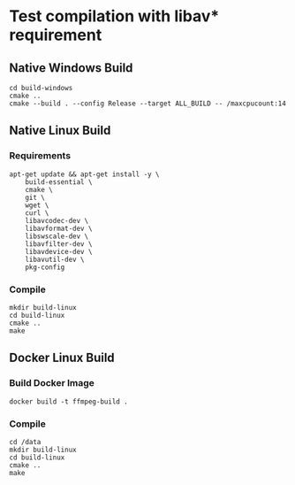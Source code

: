 # Test compilation with libav* requirement

## Native Windows Build

```mkdr build-windows
cd build-windows
cmake ..
cmake --build . --config Release --target ALL_BUILD -- /maxcpucount:14
```

## Native Linux Build

### Requirements
```
apt-get update && apt-get install -y \
    build-essential \
    cmake \
    git \
    wget \
    curl \
    libavcodec-dev \
    libavformat-dev \
    libswscale-dev \
    libavfilter-dev \
    libavdevice-dev \
    libavutil-dev \
    pkg-config
```
### Compile
```
mkdir build-linux
cd build-linux
cmake ..
make
```
## Docker Linux Build

### Build Docker Image
```cd docker
docker build -t ffmpeg-build .
```
### Compile
```docker run --rm -v ${PWD}:/data -it ffmpeg-build bash
cd /data
mkdir build-linux
cd build-linux
cmake ..
make
```